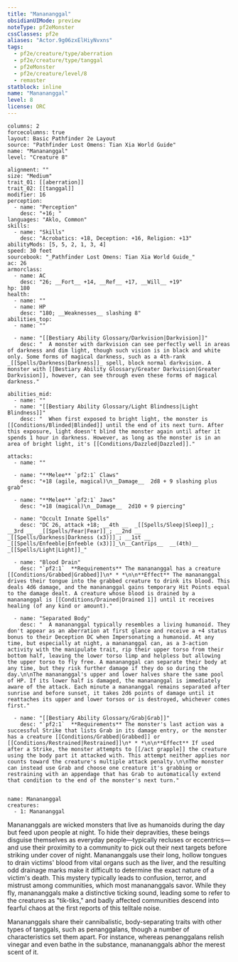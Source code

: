 ```yaml
---
title: "Manananggal"
obsidianUIMode: preview
noteType: pf2eMonster
cssClasses: pf2e
aliases: "Actor.9g06zxElHiyNvxns" 
tags:
  - pf2e/creature/type/aberration
  - pf2e/creature/type/tanggal
  - pf2eMonster
  - pf2e/creature/level/8
  - remaster
statblock: inline
name: "Manananggal"
level: 8
license: ORC
---
```


```statblock
columns: 2
forcecolumns: true
layout: Basic Pathfinder 2e Layout
source: "Pathfinder Lost Omens: Tian Xia World Guide"
name: "Manananggal"
level: "Creature 8"

alignment: ""
size: "Medium"
trait_01: [[aberration]]
trait_02: [[tanggal]]
modifier: 16
perception:
  - name: "Perception"
    desc: "+16; "
languages: "Aklo, Common"
skills:
  - name: "Skills"
    desc: "Acrobatics: +18, Deception: +16, Religion: +13"
abilityMods: [5, 5, 2, 1, 3, 4]
speed: 30 feet
sourcebook: "_Pathfinder Lost Omens: Tian Xia World Guide_"
ac: 26
armorclass:
  - name: AC
    desc: "26; __Fort__ +14, __Ref__ +17, __Will__ +19"
hp: 180
health:
  - name: ""
  - name: HP
    desc: "180; __Weaknesses__ slashing 8"
abilities_top:
  - name: ""

  - name: "[[Bestiary Ability Glossary/Darkvision|Darkvision]]"
    desc: "  A monster with darkvision can see perfectly well in areas of darkness and dim light, though such vision is in black and white only. Some forms of magical darkness, such as a 4th-rank _[[Spells/Darkness|Darkness]]_ spell, block normal darkvision. A monster with [[Bestiary Ability Glossary/Greater Darkvision|Greater Darkvision]], however, can see through even these forms of magical darkness."

abilities_mid:
  - name: ""
  - name: "[[Bestiary Ability Glossary/Light Blindness|Light Blindness]]"
    desc: "  When first exposed to bright light, the monster is [[Conditions/Blinded|Blinded]] until the end of its next turn. After this exposure, light doesn't blind the monster again until after it spends 1 hour in darkness. However, as long as the monster is in an area of bright light, it's [[Conditions/Dazzled|Dazzled]]."

attacks:
  - name: ""

  - name: "**Melee** `pf2:1` Claws"
    desc: "+18 (agile, magical)\n__Damage__  2d8 + 9 slashing plus grab"

  - name: "**Melee** `pf2:1` Jaws"
    desc: "+18 (magical)\n__Damage__  2d10 + 9 piercing"

  - name: "Occult Innate Spells"
    desc: "DC 26, attack +18; __4th __  _[[Spells/Sleep|Sleep]]_; __3rd __  _[[Spells/Fear|Fear]]_; __2nd __  _[[Spells/Darkness|Darkness (x3)]]_; __1st __  _[[Spells/Enfeeble|Enfeeble (x3)]]_\n__Cantrips__  __(4th)__ _[[Spells/Light|Light]]_"

  - name: "Blood Drain"
    desc: "`pf2:1`  **Requirements** The manananggal has a creature [[Conditions/Grabbed|Grabbed]]\n* * *\n\n**Effect** The manananggal drives their tongue into the grabbed creature to drink its blood. This deals 4d6 damage, and the manananggal gains temporary Hit Points equal to the damage dealt. A creature whose blood is drained by a manananggal is [[Conditions/Drained|Drained 1]] until it receives healing (of any kind or amount)."

  - name: "Separated Body"
    desc: "  A manananggal typically resembles a living humanoid. They don't appear as an aberration at first glance and receive a +4 status bonus to their Deception DC when Impersonating a humanoid. At any time, but especially at night, a manananggal can, as a 3-action activity with the manipulate trait, rip their upper torso from their bottom half, leaving the lower torso limp and helpless but allowing the upper torso to fly free. A manananggal can separate their body at any time, but they risk further damage if they do so during the day.\n\nThe manananggal's upper and lower halves share the same pool of HP. If its lower half is damaged, the manananggal is immediately aware of the attack. Each minute a manananggal remains separated after sunrise and before sunset, it takes 2d6 points of damage until it reattaches its upper and lower torsos or is destroyed, whichever comes first."

  - name: "[[Bestiary Ability Glossary/Grab|Grab]]"
    desc: "`pf2:1`  **Requirements** The monster's last action was a successful Strike that lists Grab in its damage entry, or the monster has a creature [[Conditions/Grabbed|Grabbed]] or [[Conditions/Restrained|Restrained]]\n* * *\n\n**Effect** If used after a Strike, the monster attempts to [[/act grapple]] the creature using the body part it attacked with. This attempt neither applies nor counts toward the creature's multiple attack penalty.\n\nThe monster can instead use Grab and choose one creature it's grabbing or restraining with an appendage that has Grab to automatically extend that condition to the end of the monster's next turn."
 
```

```encounter-table
name: Manananggal
creatures:
  - 1: Manananggal
```



Manananggals are wicked monsters that live as humanoids during the day but feed upon people at night. To hide their depravities, these beings disguise themselves as everyday people—typically recluses or eccentrics—and use their proximity to a community to pick out their next targets before striking under cover of night. Manananggals use their long, hollow tongues to drain victims' blood from vital organs such as the liver, and the resulting odd drainage marks make it difficult to determine the exact nature of a victim's death. This mystery typically leads to confusion, terror, and mistrust among communities, which most manananggals savor. While they fly, manananggals make a distinctive ticking sound, leading some to refer to the creatures as "tik-tiks," and badly affected communities descend into fearful chaos at the first reports of this telltale noise.

Manananggals share their cannibalistic, body-separating traits with other types of tanggals, such as penanggalans, though a number of characteristics set them apart. For instance, whereas penanggalans relish vinegar and even bathe in the substance, manananggals abhor the merest scent of it.
